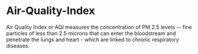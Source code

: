 # Air-Quality-Index
 
Air Quality Index or AQI measures the concentration of PM 2.5 levels -- fine particles of less than 2.5 microns that can enter the bloodstream and penetrate the lungs and heart - which are linked to chronic respiratory diseases.
